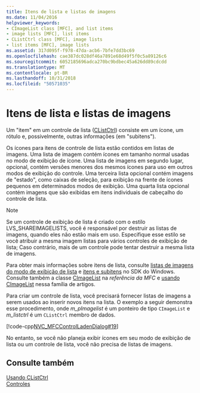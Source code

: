 ```yaml
---
title: Itens de lista e listas de imagens
ms.date: 11/04/2016
helpviewer_keywords:
- CImageList class [MFC], and list items
- image lists [MFC], list items
- CListCtrl class [MFC], image lists
- list items [MFC], image lists
ms.assetid: 317d095f-f978-47da-acb6-7bfe7dd3bc69
ms.openlocfilehash: cae387dc028df46a7891e68d49f5f0c5a89126c6
ms.sourcegitcommit: 6052185696adca270bc9bdbec45a626dd89cdcdd
ms.translationtype: MT
ms.contentlocale: pt-BR
ms.lasthandoff: 10/31/2018
ms.locfileid: "50571035"
---
```

# <a name="list-items-and-image-lists"></a>Itens de lista e listas de imagens

Um "item" em um controle de lista ([CListCtrl](../mfc/reference/clistctrl-class.md)) consiste em um ícone, um rótulo e, possivelmente, outras informações (em "subitens").

Os ícones para itens de controle de lista estão contidos em listas de imagens. Uma lista de imagem contém ícones em tamanho normal usadas no modo de exibição de ícone. Uma lista de imagens em segundo lugar, opcional, contém versões menores dos mesmos ícones para uso em outros modos de exibição do controle. Uma terceira lista opcional contém imagens de "estado", como caixas de seleção, para exibição na frente de ícones pequenos em determinados modos de exibição. Uma quarta lista opcional contém imagens que são exibidas em itens individuais de cabeçalho do controle de lista.

> [!NOTE]
>  Se um controle de exibição de lista é criado com o estilo LVS_SHAREIMAGELISTS, você é responsável por destruir as listas de imagens, quando eles não estão mais em uso. Especifique esse estilo se você atribuir a mesma imagem listas para vários controles de exibição de lista; Caso contrário, mais de um controle pode tentar destruir a mesma lista de imagens.

Para obter mais informações sobre itens de lista, consulte [listas de imagens do modo de exibição de lista](/windows/desktop/Controls/using-list-view-controls) e [itens e subitens](/windows/desktop/Controls/using-list-view-controls) no SDK do Windows. Consulte também a classe [CImageList](../mfc/reference/cimagelist-class.md) na *referência da MFC* e [usando CImageList](../mfc/using-cimagelist.md) nessa família de artigos.

Para criar um controle de lista, você precisará fornecer listas de imagens a serem usados ao inserir novos itens na lista. O exemplo a seguir demonstra esse procedimento, onde *m_pImagelist* é um ponteiro de tipo `CImageList` e *m_listctrl* é um `CListCtrl` membro de dados.

[!code-cpp[NVC_MFCControlLadenDialog#19](../mfc/codesnippet/cpp/list-items-and-image-lists_1.cpp)]

No entanto, se você não planeja exibir ícones em seu modo de exibição de lista ou um controle de lista, você não precisa de listas de imagens.

## <a name="see-also"></a>Consulte também

[Usando CListCtrl](../mfc/using-clistctrl.md)<br/>
[Controles](../mfc/controls-mfc.md)

